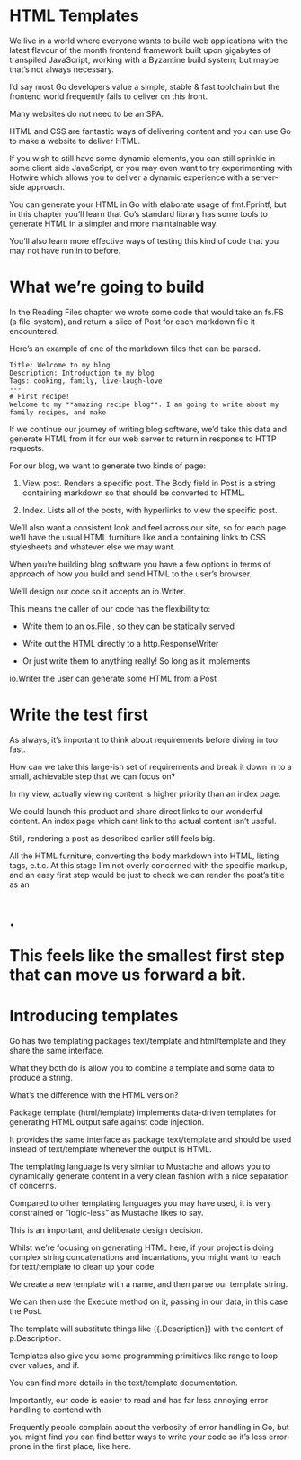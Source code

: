 HTML Templates
========

We live in a world where everyone wants to build web applications
with the latest flavour of the month frontend framework built upon
gigabytes of transpiled JavaScript, working with a Byzantine build system; but maybe that’s not always necessary.

I’d say most Go developers value a simple, stable & fast toolchain but
the frontend world frequently fails to deliver on this front.

Many websites do not need to be an SPA. 

HTML and CSS are fantastic ways of delivering content and you can use Go to make a
website to deliver HTML.

If you wish to still have some dynamic elements, 
you can still sprinkle in some client side JavaScript, 
or you may even want to try experimenting with Hotwire which allows you to deliver a dynamic experience with a server-side approach.

You can generate your HTML in Go with elaborate usage of fmt.Fprintf,
but in this chapter you’ll learn that Go’s standard library has some
tools to generate HTML in a simpler and more maintainable way. 

You’ll also learn more effective ways of testing this kind of code that you
may not have run in to before.

# What we’re going to build
In the Reading Files chapter we wrote some code that would take an fs.FS (a file-system), 
and return a slice of Post for each markdown file it encountered.

Here’s an example of one of the markdown files that can be parsed.
```
Title: Welcome to my blog
Description: Introduction to my blog
Tags: cooking, family, live-laugh-love
---
# First recipe!
Welcome to my **amazing recipe blog**. I am going to write about my family recipes, and make
```

If we continue our journey of writing blog software, we’d take this data
and generate HTML from it for our web server to return in response
to HTTP requests.

For our blog, we want to generate two kinds of page:

1. View post. Renders a specific post. The Body field in Post is a string containing markdown so that should be converted to HTML.

2. Index. Lists all of the posts, with hyperlinks to view the specific post.

We’ll also want a consistent look and feel across our site, 
so for each page we’ll have the usual HTML furniture like <html> and a <head>
containing links to CSS stylesheets and whatever else we may want.

When you’re building blog software you have a few options in terms
of approach of how you build and send HTML to the user’s browser.

We’ll design our code so it accepts an io.Writer. 

This means the caller of our code has the flexibility to:

* Write them to an os.File , so they can be statically served

* Write out the HTML directly to a http.ResponseWriter

* Or just write them to anything really! So long as it implements

io.Writer the user can generate some HTML from a Post

# Write the test first

As always, 
it’s important to think about requirements before diving in too fast. 

How can we take this large-ish set of requirements and break it down in to a small, 
achievable step that we can focus on?

In my view, actually viewing content is higher priority than an index
page. 

We could launch this product and share direct links to our wonderful content. 
An index page which cant link to the actual content isn’t useful.

Still, rendering a post as described earlier still feels big. 

All the HTML furniture, 
converting the body markdown into HTML, 
listing tags, 
e.t.c.
At this stage I’m not overly concerned with the specific markup, 
and an easy first step would be just to check we can render the post’s title
as an <h1>. 

This feels like the smallest first step that can move us forward a bit.


# Introducing templates

Go has two templating packages text/template and html/template
and they share the same interface. 

What they both do is allow you to combine a template and some data to produce a string.

What’s the difference with the HTML version? 

Package template (html/template) implements data-driven templates for generating HTML output safe against code injection.

It provides the same interface as package text/template and should be used instead of text/template whenever the output is HTML.

The templating language is very similar to Mustache and allows you to dynamically generate content in a very clean fashion with a nice separation of concerns. 

Compared to other templating languages you may have used, 
it is very constrained or ”logic-less” as Mustache likes to say. 

This is an important, and deliberate design decision. 

Whilst we’re focusing on generating HTML here, 
if your project is doing complex string concatenations and incantations, 
you might want to reach for text/template to clean up your code.


We create a new template with a name, 
and then parse our template string. 

We can then use the Execute method on it, passing in our data, 
in this case the Post.

The template will substitute things like {{.Description}} with the content of 
p.Description. 

Templates also give you some programming primitives like range to loop over values, 
and if. 

You can find more details in the text/template documentation.

Importantly, our code is easier to read and has far less annoying error handling to contend with.

Frequently people complain about the verbosity of error handling in Go, 
but you might find you can find better ways to write your code so
it’s less error-prone in the first place, like here.


